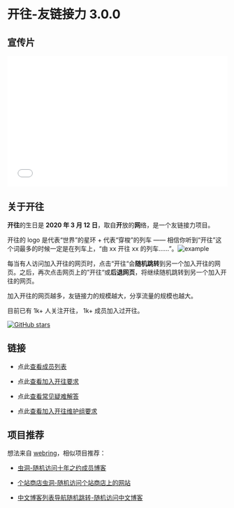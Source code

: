 # 开往-友链接力 3.0.0

## 宣传片

<iframe src="//player.bilibili.com/player.html?aid=924428846&bvid=BV17T4y1t7bD&cid=1423471734&p=1" scrolling="no" border="0" frameborder="no" framespacing="0" allowfullscreen="true" width="100%" height="300px"> </iframe>

## 关于开往

**开往**的生日是 **2020 年 3 月 12 日**，取自**开**放的**网**络，是一个友链接力项目。

开往的 logo 是代表“世界”的星环 + 代表“穿梭”的列车 —— 相信你听到“开往”这个词最多的时候一定是在列车上，“由 xx 开往 xx 的列车……”。![example](https://www.travellings.cn/assets/logo-index.gif)

每当有人访问加入开往的网页时，点击“开往“会**随机跳转**到另一个加入开往的网页。之后，再次点击网页上的”开往“或**后退网页**，将继续随机跳转到另一个加入开往的网页。

加入开往的网页越多，友链接力的规模越大，分享流量的规模也越大。

目前已有 1k+ 人关注开往， 1k+ 成员加入过开往。

[![GitHub stars](https://img.shields.io/github/stars/travellings-link/travellings?style=social)](https://github.com/travellings-link/travellings/stargazers)

## 链接

- 点此[查看成员列表](https://list.travellings.cn)

- 点此[查看加入开往要求](https://www.travellings.cn/docs/join)

- 点此[查看常见疑难解答](https://www.travellings.cn/docs/qa)

- 点此[查看加入开往维护组要求](https://www.travellings.cn/docs/toyou)

## 项目推荐

想法来自 [webring](https://github.com/XXIIVV/webring)，相似项目推荐：

- [虫洞-随机访问十年之约成员博客](https://www.foreverblog.cn/notice/16.html)

- [个站商店虫洞-随机访问个站商店上的网站](https://storeweb.cn/s/1818)

- [中文博客列表导航随机跳转-随机访问中文博客](https://zhblogs.ohyee.cc/go)
